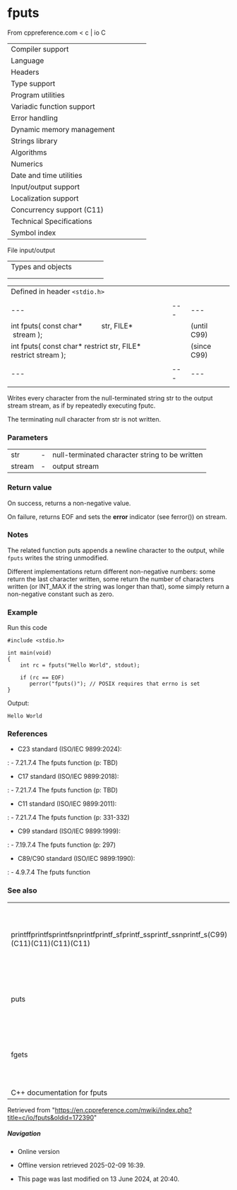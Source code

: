 # fputs

From cppreference.com
< c‎ | io
 C

|  |  |  |  |  |
| --- | --- | --- | --- | --- |
| Compiler support | | | | |
| Language | | | | |
| Headers | | | | |
| Type support | | | | |
| Program utilities | | | | |
| Variadic function support | | | | |
| Error handling | | | | |
| Dynamic memory management | | | | |
| Strings library | | | | |
| Algorithms | | | | |
| Numerics | | | | |
| Date and time utilities | | | | |
| Input/output support | | | | |
| Localization support | | | | |
| Concurrency support (C11) | | | | |
| Technical Specifications | | | | |
| Symbol index | | | | |

 File input/output

|  |  |  |  |  |
| --- | --- | --- | --- | --- |
| Types and objects | | | | |
| |  |  |  |  |  |  |  |  |  |  |  |  |  |  |  |  |  |  |  |  |  |  | | --- | --- | --- | --- | --- | --- | --- | --- | --- | --- | --- | --- | --- | --- | --- | --- | --- | --- | --- | --- | --- | --- | | |  |  |  |  |  | | --- | --- | --- | --- | --- | | stdinstdoutstderr | | | | | | |  |  |  |  |  | | --- | --- | --- | --- | --- | | FILE | | | | | | fpos_t | | | | | |  | | | | | | |
| |  |  |  |  |  | | --- | --- | --- | --- | --- | | Functions | | | | | | File access | | | | | | |  |  |  |  |  | | --- | --- | --- | --- | --- | | fopenfopen_s(C11) | | | | | | freopenfreopen_s(C11) | | | | | | fwide(C95) | | | | | | |  |  |  |  |  | | --- | --- | --- | --- | --- | | setbuf | | | | | | setvbuf | | | | | | fclose | | | | | | fflush | | | | | |  | | | | | | | Unformatted input/output | | | | | | |  |  |  |  |  | | --- | --- | --- | --- | --- | | fgetc | | | | | | fgets | | | | | | fputc | | | | | | ****fputs**** | | | | | | getchar | | | | | | getsgets_s(until C11)(C11) | | | | | | putchar | | | | | | puts | | | | | | ungetc | | | | | | |  |  |  |  |  | | --- | --- | --- | --- | --- | | fgetwcgetwc(C95)(C95) | | | | | | fgetws(C95) | | | | | | fputwcputwc(C95)(C95) | | | | | | fputws(C95) | | | | | | getwchar(C95) | | | | | | putwchar(C95) | | | | | | ungetwc(C95) | | | | | |  | | | | | | | Formatted input | | | | | | |  |  |  |  |  | | --- | --- | --- | --- | --- | | scanffscanfsscanfscanf_sfscanf_ssscanf_s(C11)(C11)(C11) | | | | | | wscanffwscanfswscanfwscanf_sfwscanf_sswscanf_s(C95)(C95)(C95)(C11)(C11)(C11) | | | | | | |  |  |  |  |  | | --- | --- | --- | --- | --- | | vscanfvfscanfvsscanfvscanf_svfscanf_svsscanf_s(C99)(C99)(C99)(C11)(C11)(C11) | | | | | | vwscanfvfwscanfvswscanfvwscanf_svfwscanf_svswscanf_s(C99)(C99)(C99)(C11)(C11)(C11) | | | | | | | |  |  |  |  |  | | --- | --- | --- | --- | --- | | Direct input/output | | | | | | |  |  |  |  |  | | --- | --- | --- | --- | --- | | fread | | | | | | |  |  |  |  |  | | --- | --- | --- | --- | --- | | fwrite | | | | | | | Formatted output | | | | | | |  |  |  |  |  | | --- | --- | --- | --- | --- | | printffprintfsprintfsnprintfprintf_sfprintf_ssprintf_ssnprintf_s(C99)(C11)(C11)(C11)(C11) | | | | | | wprintffwprintfswprintfwprintf_sfwprintf_sswprintf_ssnwprintf_s(C95)(C95)(C95)(C11)(C11)(C11)(C11) | | | | | | |  |  |  |  |  | | --- | --- | --- | --- | --- | | vprintfvfprintfvsprintfvsnprintfvprintf_svfprintf_svsprintf_svsnprintf_s(C99)(C11)(C11)(C11)(C11) | | | | | | vwprintfvfwprintfvswprintfvwprintf_svfwprintf_svswprintf_svsnwprintf_s(C95)(C95)(C95)(C11)(C11)(C11)(C11) | | | | | | | File positioning | | | | | | |  |  |  |  |  | | --- | --- | --- | --- | --- | | ftell | | | | | | fgetpos | | | | | | fseek | | | | | | |  |  |  |  |  | | --- | --- | --- | --- | --- | | fsetpos | | | | | | rewind | | | | | |  | | | | | | | Error handling | | | | | | |  |  |  |  |  | | --- | --- | --- | --- | --- | | clearerr | | | | | | feof | | | | | | |  |  |  |  |  | | --- | --- | --- | --- | --- | | ferror | | | | | | perror | | | | | | | Operations on files | | | | | | |  |  |  |  |  | | --- | --- | --- | --- | --- | | remove | | | | | | tmpfiletmpfile_s(C11) | | | | | | |  |  |  |  |  | | --- | --- | --- | --- | --- | | rename | | | | | | tmpnamtmpnam_s(C11) | | | | | | |

|  |  |  |
| --- | --- | --- |
| Defined in header `<stdio.h>` |  |  |
|  |  |  |
| --- | --- | --- |
| int fputs( const char\*          str, FILE\*          stream ); |  | (until C99) |
| int fputs( const char\* restrict str, FILE\* restrict stream ); |  | (since C99) |
|  |  |  |
| --- | --- | --- |
|  |  |  |

Writes every character from the null-terminated string str to the output stream stream, as if by repeatedly executing fputc.

The terminating null character from str is not written.

### Parameters

|  |  |  |
| --- | --- | --- |
| str | - | null-terminated character string to be written |
| stream | - | output stream |

### Return value

On success, returns a non-negative value.

On failure, returns EOF and sets the **error** indicator (see ferror()) on stream.

### Notes

The related function puts appends a newline character to the output, while `fputs` writes the string unmodified.

Different implementations return different non-negative numbers: some return the last character written, some return the number of characters written (or INT_MAX if the string was longer than that), some simply return a non-negative constant such as zero.

### Example

Run this code

```
#include <stdio.h>
 
int main(void)
{
    int rc = fputs("Hello World", stdout);
 
    if (rc == EOF)
       perror("fputs()"); // POSIX requires that errno is set
}

```

Output:

```
Hello World

```

### References

- C23 standard (ISO/IEC 9899:2024):

:   - 7.21.7.4 The fputs function (p: TBD)

- C17 standard (ISO/IEC 9899:2018):

:   - 7.21.7.4 The fputs function (p: TBD)

- C11 standard (ISO/IEC 9899:2011):

:   - 7.21.7.4 The fputs function (p: 331-332)

- C99 standard (ISO/IEC 9899:1999):

:   - 7.19.7.4 The fputs function (p: 297)

- C89/C90 standard (ISO/IEC 9899:1990):

:   - 4.9.7.4 The fputs function

### See also

|  |  |
| --- | --- |
| printffprintfsprintfsnprintfprintf_sfprintf_ssprintf_ssnprintf_s(C99)(C11)(C11)(C11)(C11) | prints formatted output to stdout, a file stream or a buffer   (function) |
| puts | writes a character string to stdout   (function) |
| fgets | gets a character string from a file stream   (function) |
| C++ documentation for fputs | |

Retrieved from "<https://en.cppreference.com/mwiki/index.php?title=c/io/fputs&oldid=172390>"

##### Navigation

- Online version
- Offline version retrieved 2025-02-09 16:39.

- This page was last modified on 13 June 2024, at 20:40.